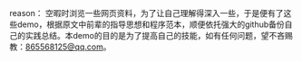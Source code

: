 reason：
  空暇时浏览一些网页资料，为了让自己理解得深入一些，于是便有了这些demo，根据原文中前辈的指导思想和程序范本，顺便依托强大的github备份自己的实践总结。本demo的目的是为了提高自己的技能，如有任何问题，望不吝赐教：865568125@qq.com。
